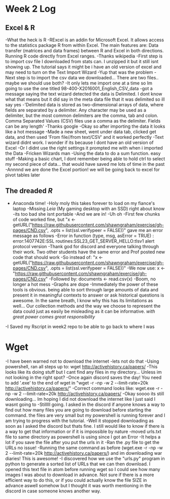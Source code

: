 # Week 2 Log

## Excel & R
-What the heck is R
  -RExcel is an addin for Microsoft Excel. It allows access to the statistics package R from within Excel. The main features are: Data transfer (matrices and data frames) between R and Excel in both directions. Running R code directly from Excel ranges.
-Thanks wikipedia
-First step is to import csv file I downloaded from stats can. I unzipped it but it still isnt showing up. The tutorial says it might be i have an old version of excel and may need to turn on the Text Import Wizard
-Yup that was the problem
-Next step is to import the csv data we downloaded... There are two files.. maybe we should use both?
  -It only lets me import one at a time so Im going to use the one titled 98-400-X2016001_English_CSV_data
-got a message saying the text wizard detected the data is Delimited. I dont know what that means but it did say in the meta data file that it was delimited so ill say yes
  -'Delimited data is stored as two-dimensional arrays of data, where fields are separated by a delimiter. Any character may be used as a delimiter, but the most common delimiters are the comma, tab and colon. Comma Separated Values (CSV) files use a comma as the delimiter. Fields can be any length'
  -Thanks google
-Okay so after importing the data it looks like a hot message
-Made a new sheet, went under data tab, clicked get data, and then used 'From file//from text/CSV' and it worked perfectly
  -Text wizard didnt work. I wonder if its because I dont have an old version of Excel
  -Or I didnt use the right settings it prompted me with when i imported the Data
  -Fricken Wizards man
-Using the data to do a sum function. easy stuff
-Making a basic chart, I dont remember being able to hold ctrl to select my second piece of data... that would have saved me lots of time in the past
-Annnnd we are done the Excel portion! we will be going back to excel for pivot tables later

## The dreaded *R*

- Anaconda time!
-Holy moly this takes forever to load on my fiance's laptop
  -Missing *Leia* (My gaming desktop with an SSD) right about know
  -its too bad she isnt portable
-And we are in!
-Uh oh
  -First few chunks of code worked fine, but "x <- getURL("https://raw.githubusercontent.com/shawngraham/exercise/gh-pages/CND.csv", .opts = list(ssl.verifypeer = FALSE))" gave me an error message as follows
  -Error in function (type, msg, asError = TRUE)  :
  error:1407742E:SSL routines:SSL23_GET_SERVER_HELLO:tlsv1 alert protocol version
  -Thank god for discord and everyone talking through their work. Two other students have the same error and Prof posted new code that should work
  -So instead of:
    "x <- getURL("https://raw.githubusercontent.com/shawngraham/exercise/gh-pages/CND.csv", .opts = list(ssl.verifypeer = FALSE))"
  -We now use:
    x <- "https://raw.githubusercontent.com/shawngraham/exercise/gh-pages/CND.csv"
  -Followed by:
    documents <- read.csv(x)
-Boom, no longer a hot mess
-Graphs are dope
  -Immediately the power of these tools is obvious. being able to sort through large amounts of data and present it in meaningful contexts to answer or ask historical questions is awesome. In the same breath, I know why this has its limitations as well... Our collection methods and the way we choose to represent the data could just as easily be misleading as it can be informative. *with great power comes great responsibility*

-I Saved my Rscript in week2 repo to be able to go back to where I was

# Wget

-I have been warned not to download the internet
-lets not do that
-Using powershell, ran all steps up to:
  wget http://activehistory.ca/papers/
    -This looks like its doing stuff but I cant find any files in my directory... Unless im not looking in the right spot?
    -Once again discord saves the day! You need to add '.exe' to the end of wget in "wget -r -np -w 2 --limit-rate=20k http://activehistory.ca/papers/"
    -Correct command looks like:
      wget.exe -r -np -w 2 --limit-rate=20k http://activehistory.ca/papers/
    -Okay soooo its still downloading... Im hoping I did not download the internet like I just said I wasnt going to
    -Stilllll going. I asked in the discord if anyone knows a way to find out how many files you are going to download before starting the command. the files are very small but my powershell is running forever and I am trying to progress with the tutorial.
    -Well it stopped downloading as soon as I asked the discord but thats fine. I still would like to know if there is a way to get that information or if it is impossible by nature
-moved urls.txt file to same directory as powershell is using since I got an Error
  -It helps a lot if you save the file after you put the urls in it
-Ran the .py file to get the URLs no issue!
-Running the same command as before (wget.exe -r -np -w 2 --limit-rate=20k http://activehistory.ca/papers/) and im downloading war diaries! This is awesome!
-I discovered how we use the "urls.py" program in python to generate a sorted list of URLs that we can then download. I opened this text file in atom before running wget so I could see how many images I was about to download in advance. Not sure if there is a more efficient way to do this, or if you could actually know the file SIZE in advance aswell somehow but I thought it was worth mentioning in the discord in case someone knows another way.
